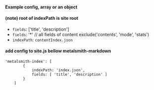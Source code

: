 #### Example config, array or an object
#### (note) root of indexPath is site root

  - `fields`: ['title', 'description']
  - `fields`: '*' // all fields of content exclude('contents', 'mode', 'stats')
  - `indexPath`: `contentIndex.json`

#### add config to site.js bellow metalsmith-markdown
```
'metalsmith-index': [
		{
			indexPath: 'index.json',
			fields: [ 'title', 'description' ]
		}
	]
```